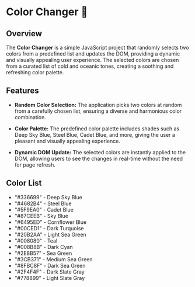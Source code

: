 # Color Changer 🚀

## Overview

The **Color Changer** is a simple JavaScript project that randomly selects two colors from a predefined list and updates the DOM, providing a dynamic and visually appealing user experience. The selected colors are chosen from a curated list of cold and oceanic tones, creating a soothing and refreshing color palette.

## Features

- **Random Color Selection:** The application picks two colors at random from a carefully chosen list, ensuring a diverse and harmonious color combination.

- **Color Palette:** The predefined color palette includes shades such as Deep Sky Blue, Steel Blue, Cadet Blue, and more, giving the user a pleasant and visually appealing experience.

- **Dynamic DOM Update:** The selected colors are instantly applied to the DOM, allowing users to see the changes in real-time without the need for page refresh.

## Color List

- "#336699" - Deep Sky Blue
- "#4682B4" - Steel Blue
- "#5F9EA0" - Cadet Blue
- "#87CEEB" - Sky Blue
- "#6495ED" - Cornflower Blue
- "#00CED1" - Dark Turquoise
- "#20B2AA" - Light Sea Green
- "#008080" - Teal
- "#008B8B" - Dark Cyan
- "#2E8B57" - Sea Green
- "#3CB371" - Medium Sea Green
- "#8FBC8F" - Dark Sea Green
- "#2F4F4F" - Dark Slate Gray
- "#778899" - Light Slate Gray